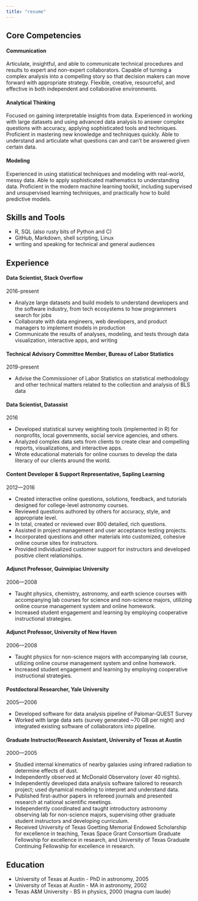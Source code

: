 ```yaml
---
title: "resume"
---
```


## Core Competencies

#### Communication
Articulate, insightful, and able to communicate technical procedures and results to expert and non-expert collaborators. Capable of turning a complex analysis into a compelling story so that decision makers can move forward with appropriate strategy. Flexible, creative, resourceful, and effective in both independent and collaborative environments.

#### Analytical Thinking
Focused on gaining interpretable insights from data. Experienced in working with large datasets and using advanced data analysis to answer complex questions with accuracy, applying sophisticated tools and techniques. Proficient in mastering new knowledge and techniques quickly. Able to understand and articulate what questions can and can’t be answered given certain data.

#### Modeling
Experienced in using statistical techniques and modeling with real-world, messy data. Able to apply sophisticated mathematics to understanding data. Proficient in the modern machine learning toolkit, including supervised and unsupervised learning techniques, and practically how to build predictive models.

## Skills and Tools

* R, SQL (also rusty bits of Python and C)
* GitHub, Markdown, shell scripting, Linux
* writing and speaking for technical and general audiences

## Experience

#### Data Scientist, Stack Overflow
2016-present

* Analyze large datasets and build models to understand developers and the software industry, from tech ecosystems to how programmers search for jobs
* Collaborate with data engineers, web developers, and product managers to implement models in production
* Communicate the results of analyses, modeling, and tests through data visualization, interactive apps, and writing

#### Technical Advisory Committee Member, Bureau of Labor Statistics
2019-present

* Advise the Commissioner of Labor Statistics on statistical methodology and other technical matters related to the collection and analysis of BLS data

#### Data Scientist, Datassist
2016

* Developed statistical survey weighting tools (implemented in R) for nonprofits, local governments, social service agencies, and others.
* Analyzed complex data sets from clients to create clear and compelling reports, visualizations, and interactive apps.
* Wrote educational materials for online courses to develop the data literacy of our clients around the world.

#### Content Developer & Support Representative, Sapling Learning
2012—2016

* Created interactive online questions, solutions, feedback, and tutorials designed for college-level astronomy courses.
* Reviewed questions authored by others for accuracy, style, and appropriate level.
* In total, created or reviewed over 800 detailed, rich questions.
* Assisted in project management and user acceptance testing projects. 
* Incorporated questions and other materials into customized, cohesive online course sites for instructors.
* Provided individualized customer support for instructors and developed positive client relationships.

#### Adjunct Professor, Quinnipiac University
2006—2008

* Taught physics, chemistry, astronomy, and earth science courses with accompanying lab courses for science and non-science majors, utilizing online course management system and online homework.
* Increased student engagement and learning by employing cooperative instructional strategies.

#### Adjunct Professor, University of New Haven
2006—2008

* Taught physics for non-science majors with accompanying lab course, utilizing online course management system and online homework.
* Increased student engagement and learning by employing cooperative instructional strategies.

#### Postdoctoral Researcher, Yale University
2005—2006

* Developed software for data analysis pipeline of Palomar-QUEST Survey
* Worked with large data sets (survey generated ~70 GB per night) and integrated existing software of collaborators into pipeline.

#### Graduate Instructor/Research Assistant, University of Texas at Austin
2000—2005

* Studied internal kinematics of nearby galaxies using infrared radiation to determine effects of dust.
* Independently observed at McDonald Observatory (over 40 nights). 
* Independently developed data analysis software tailored to research project; used dynamical modeling to interpret and understand data. 
* Published first-author papers in refereed journals and presented research at national scientific meetings. 
* Independently coordinated and taught introductory astronomy observing lab for non-science majors, supervising other graduate student instructors and developing curriculum.
* Received University of Texas Goetting Memorial Endowed Scholarship for excellence in teaching, Texas Space Grant Consortium Graduate Fellowship for excellence in research, and University of Texas Graduate Continuing Fellowship for excellence in research.


## Education

* University of Texas at Austin - PhD in astronomy, 2005
* University of Texas at Austin - MA in astronomy, 2002
* Texas A&M University - BS in physics, 2000 (magna cum laude)
